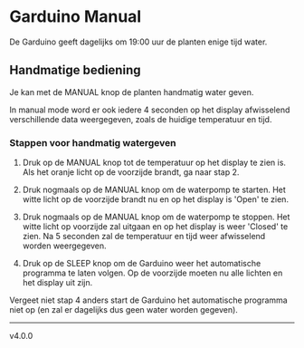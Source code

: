 # Garduino Manual

De Garduino geeft dagelijks om 19:00 uur de planten enige tijd water.


## Handmatige bediening

Je kan met de MANUAL knop de planten handmatig water geven.

In manual mode word er ook iedere 4 seconden op het display afwisselend
verschillende data weergegeven, zoals de huidige temperatuur en tijd.

### Stappen voor handmatig watergeven

1. Druk op de MANUAL knop tot de temperatuur op het display te zien is.
   Als het oranje licht op de voorzijde brandt, ga naar stap 2.

2. Druk nogmaals op de MANUAL knop om de waterpomp te starten.
   Het witte licht op de voorzijde brandt nu en op het display
   is 'Open' te zien.

3. Druk nogmaals op de MANUAL knop om de waterpomp te stoppen.
   Het witte licht op voorzijde zal uitgaan en op het display
   is weer 'Closed' te zien. Na 5 seconden zal de temperatuur
   en tijd weer afwisselend worden weergegeven.

4. Druk op de SLEEP knop om de Garduino weer het automatische
   programma te laten volgen. Op de voorzijde moeten nu alle lichten
   en het display uit zijn.

Vergeet niet stap 4 anders start de Garduino het automatische programma
niet op (en zal er dagelijks dus geen water worden gegeven).


---

v4.0.0
